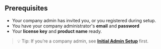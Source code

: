 ## Prerequisites
- Your company admin has invited you, or you registered during setup.
- You have your company administrator's **email** and **password** 
- Your **license key** and **product name** ready.

> 💡 Tip: If you’re a company admin, see **[Initial Admin Setup](../admin-guides/roles.md)** first.

